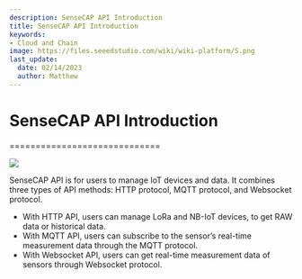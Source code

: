 ```yaml
---
description: SenseCAP API Introduction
title: SenseCAP API Introduction
keywords:
- Cloud and Chain
image: https://files.seeedstudio.com/wiki/wiki-platform/S.png
last_update:
  date: 02/14/2023
  author: Matthew
---
```


# SenseCAP API Introduction


=============================

![](https://sensecap-docs.seeed.cc/images/open_api/introduction.png)

SenseCAP API is for users to manage IoT devices and data. It combines three types of API methods: HTTP protocol, MQTT protocol, and Websocket protocol.

*   With HTTP API, users can manage LoRa and NB-IoT devices, to get RAW data or historical data.
*   With MQTT API, users can subscribe to the sensor’s real-time measurement data through the MQTT protocol.
*   With Websocket API, users can get real-time measurement data of sensors through Websocket protocol.
